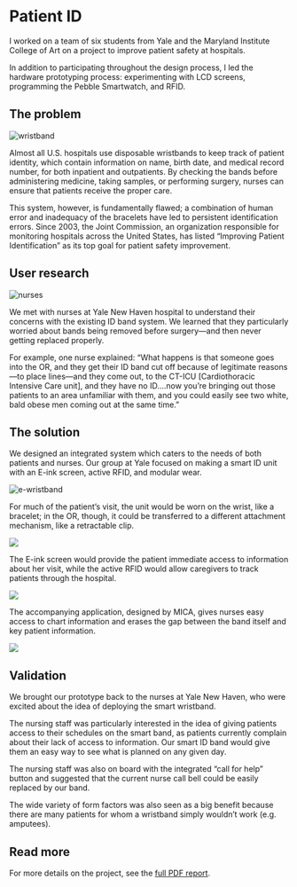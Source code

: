---
---

# Patient ID

I worked on a team of six students from Yale and the Maryland Institute College of Art on a project to improve patient safety at hospitals.

In addition to participating throughout the design process, I led the hardware prototyping process: experimenting with LCD screens, programming the Pebble Smartwatch, and RFID.

## The problem

![wristband](/images/project_images/patient-id/wristband.png)

Almost all U.S. hospitals use disposable wristbands to keep track of patient identity, which contain information on name, birth date, and medical record number, for both inpatient and outpatients. By checking the bands before administering medicine, taking samples, or performing surgery, nurses can ensure that patients receive the proper care.

This system, however, is fundamentally flawed; a combination of human error and inadequacy of the bracelets have led to persistent identification errors. Since 2003, the Joint Commission, an organization responsible for monitoring hospitals across the United States, has listed “Improving Patient Identification” as its top goal for patient safety improvement.

## User research

![nurses](/images/project_images/patient-id/hospital.png)

We met with nurses at Yale New Haven hospital to understand their concerns with the existing ID band system. We learned that they particularly worried about bands being removed before surgery—and then never getting replaced properly.

For example, one nurse explained: “What happens is that someone goes into the OR, and they get their ID band cut off because of legitimate reasons—to place lines—and they come out, to the CT-ICU [Cardiothoracic Intensive Care unit], and they have no ID....now you’re bringing out those patients to an area unfamiliar with them, and you could easily see two white, bald obese men coming out at the same time.”

## The solution

We designed an integrated system which caters to the needs of both patients and nurses. Our group at Yale focused on making a smart ID unit with an E-ink screen, active RFID, and modular wear.

![e-wristband](/images/project_images/patient-id/solution.png)

For much of the patient’s visit, the unit would be worn on the wrist, like a bracelet; in the OR, though, it could be transferred to a different attachment mechanism, like a retractable clip.

![](/images/project_images/patient-id/form-factor.png)

The E-ink screen would provide the patient immediate access to information about her visit, while the active RFID would allow caregivers to track patients through the hospital.

![](/images/project_images/patient-id/e-ink.png)

The accompanying application, designed by MICA, gives nurses easy access to chart information and erases the gap between the band itself and key patient information.

![](/images/project_images/patient-id/rfid.png)

## Validation

We brought our prototype back to the nurses at Yale New Haven, who were excited
about the idea of deploying the smart wristband.

The nursing staff was particularly interested in the idea of giving patients access to their schedules on the smart band, as patients currently complain about their lack of access to information. Our smart ID band would give them an easy way to see what is planned on any given day.

The nursing staff was also on board with the integrated “call for help” button and suggested that the current nurse call bell could be easily replaced by our band.

The wide variety of form factors was also seen as a big benefit because there are many patients for whom a wristband simply wouldn’t work (e.g. amputees).

## Read more

For more details on the project, see the [full PDF report](/resources/patient-id-report.pdf).
